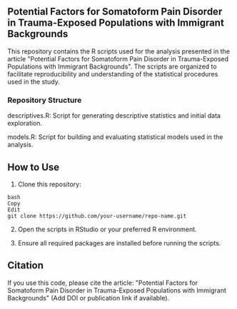 ## Potential Factors for Somatoform Pain Disorder in Trauma-Exposed Populations with Immigrant Backgrounds
This repository contains the R scripts used for the analysis presented in the article "Potential Factors for Somatoform Pain Disorder in Trauma-Exposed Populations with Immigrant Backgrounds". The scripts are organized to facilitate reproducibility and understanding of the statistical procedures used in the study.

### Repository Structure
descriptives.R: Script for generating descriptive statistics and initial data exploration.

models.R: Script for building and evaluating statistical models used in the analysis.

## How to Use
1. Clone this repository:

```
bash
Copy
Edit
git clone https://github.com/your-username/repo-name.git
```

2. Open the scripts in RStudio or your preferred R environment.

3. Ensure all required packages are installed before running the scripts.

## Citation
If you use this code, please cite the article: "Potential Factors for Somatoform Pain Disorder in Trauma-Exposed Populations with Immigrant Backgrounds" (Add DOI or publication link if available).
